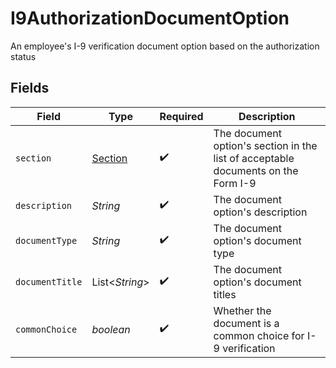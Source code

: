 # I9AuthorizationDocumentOption

An employee's I-9 verification document option based on the authorization status


## Fields

| Field                                                                             | Type                                                                              | Required                                                                          | Description                                                                       |
| --------------------------------------------------------------------------------- | --------------------------------------------------------------------------------- | --------------------------------------------------------------------------------- | --------------------------------------------------------------------------------- |
| `section`                                                                         | [Section](../../models/components/Section.md)                                     | :heavy_check_mark:                                                                | The document option's section in the list of acceptable documents on the Form I-9 |
| `description`                                                                     | *String*                                                                          | :heavy_check_mark:                                                                | The document option's description                                                 |
| `documentType`                                                                    | *String*                                                                          | :heavy_check_mark:                                                                | The document option's document type                                               |
| `documentTitle`                                                                   | List\<*String*>                                                                   | :heavy_check_mark:                                                                | The document option's document titles                                             |
| `commonChoice`                                                                    | *boolean*                                                                         | :heavy_check_mark:                                                                | Whether the document is a common choice for I-9 verification                      |